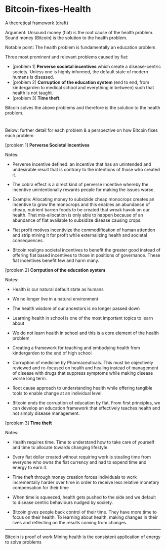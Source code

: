 # Bitcoin-fixes-Health
A theoretical framework (draft)

Argument: Unsound money (fiat) is the root cause of the health problem. Sound money (Bitcoin) is the solution to the health problem. 

Notable point: The health problem is fundamentally an education problem.

Three most prominent and relevant problems caused by fiat:

- [problem 1] **Perverse** **societal incentives** which create a disease-centric society. Unless one is highly informed, the default state of modern humans is diseased. 
- [problem 2] **Corruption of the education system** (end to end, from kindergarden to medical school and everything in between) such that health is not taught. 
- [problem 3] **Time theft**. 

Bitcoin solves the above problems and therefore is the solution to the health problem.

#
Below: further detail for each problem & a perspective on how Bitcoin fixes each problem:



[problem 1] **Perverse Societal Incentives**

Notes: 
- Perverse incentive defined: an incentive that has an unintended and undesirable result that is contrary to the intentions of those who created it. 
- The cobra effect is a direct kind of perverse incentive whereby the incentive unintentionally rewards people for making the issues worse. 
- Example: Allocating money to subsizide cheap monocrops creates an incentive to grow the monocrops and this enables an abundance of cheap, nutrient barren foods to be created that wreak havok on our health. That mis-allocation is only able to happen because of an abundance of fiat available to subsidize disease causing crops.
- Fiat profit motives incentivize the commodification of human attention and strip mining it for profit while externalizing health and societal consequences.

- Bitcoin realigns societal incentives to benefit the greater good instead of offering fiat based incentives to those in positions of governance. These fiat incentives benefit few and harm many. 


[problem 2] **Corrpution of the education system**

Notes:
- Health is our natural default state as humans
- We no longer live in a natural environment
- The health wisdom of our ancestors is no longer passed down
- Learning health in school is one of the most important topics to learn about
- We do not learn health in school and this is a core element of the health problem
- Creating a framework for teaching and embodying health from kindergarden to the end of high school
- Corruption of medicine by Pharmaceuticals. This must be objectively reviewed and re-focused on health and healing instead of management of disease with drugs that suppress symptoms while making disease worse long term.
- Root cause approach to understanding health while offering tangible tools to enable change at an individual level. 

- Bitcoin ends the corruption of education by fiat. From first principles, we can develop an education framework that effectively teaches health and not simply disease management. 


[problem 3] **Time theft**

Notes:

- Health requires time. Time to understand how to take care of yourself and time to allocate towards changing lifestyle. 
- Every fiat dollar created without requiring work is stealing time from everyone who owns the fiat currency and had to expend time and energy to earn it. 
- Time theft through money creation forces individuals to work incrementally harder over time in order to receive less relative monetary compensation for their time
- When time is squeezed, health gets pushed to the side and we default to disease centric behaviours nudged by society.

- Bitcoin gives people back control of their time. They have more time to focus on their health. To learning about health, making changes in their lives and reflecting on the results coming from changes. 



-----
Bitcoin is proof of work
Mining health is the consistent application of energy to solve problems



